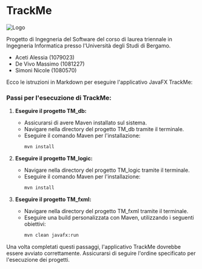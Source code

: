 # TrackMe

  ![Logo](https://github.com/alexxiuccia/TrackMe/assets/92911810/9bcbcbcf-0611-4adf-bdf8-306c6fd02873)

Progetto di Ingegneria del Software del corso di laurea triennale in Ingegneria Informatica presso l'Università degli Studi di Bergamo.

* Aceti Alessia (1079023)
* De Vivo Massimo (1081227)
* Simoni Nicole (1080570)

Ecco le istruzioni in Markdown per eseguire l'applicativo JavaFX TrackMe:

### Passi per l'esecuzione di TrackMe:

1. **Eseguire il progetto TM_db:**
   - Assicurarsi di avere Maven installato sul sistema.
   - Navigare nella directory del progetto TM_db tramite il terminale.
   - Eseguire il comando Maven per l'installazione:
     ```bash
     mvn install
     ```

2. **Eseguire il progetto TM_logic:**
   - Navigare nella directory del progetto TM_logic tramite il terminale.
   - Eseguire il comando Maven per l'installazione:
     ```bash
     mvn install
     ```

3. **Eseguire il progetto TM_fxml:**
   - Navigare nella directory del progetto TM_fxml tramite il terminale.
   - Eseguire una build personalizzata con Maven, utilizzando i seguenti obiettivi:
     ```bash
     mvn clean javafx:run
     ```

Una volta completati questi passaggi, l'applicativo TrackMe dovrebbe essere avviato correttamente. Assicurarsi di seguire l'ordine specificato per l'esecuzione dei progetti.
